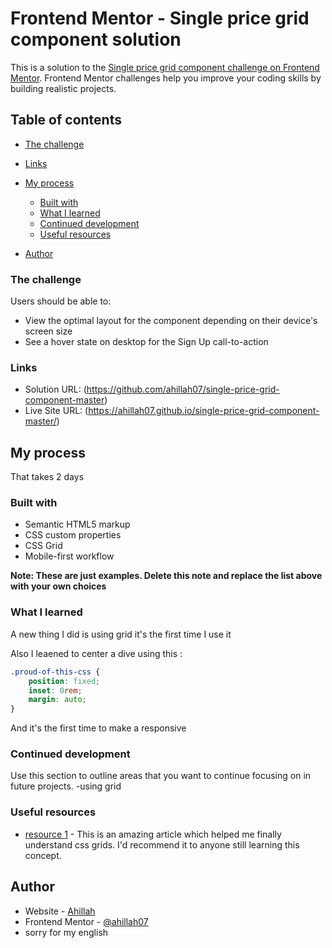 # Frontend Mentor - Single price grid component solution

This is a solution to the [Single price grid component challenge on Frontend Mentor](https://www.frontendmentor.io/challenges/single-price-grid-component-5ce41129d0ff452fec5abbbc). Frontend Mentor challenges help you improve your coding skills by building realistic projects. 

## Table of contents
  - [The challenge](#the-challenge)

  - [Links](#links)
- [My process](#my-process)
  - [Built with](#built-with)
  - [What I learned](#what-i-learned)
  - [Continued development](#continued-development)
  - [Useful resources](#useful-resources)
- [Author](#author)



### The challenge

Users should be able to:

- View the optimal layout for the component depending on their device's screen size
- See a hover state on desktop for the Sign Up call-to-action

### Links

- Solution URL: (https://github.com/ahillah07/single-price-grid-component-master)
- Live Site URL: (https://ahillah07.github.io/single-price-grid-component-master/)

## My process
That takes 2 days
### Built with

- Semantic HTML5 markup
- CSS custom properties
- CSS Grid
- Mobile-first workflow


**Note: These are just examples. Delete this note and replace the list above with your own choices**

### What I learned

A new thing I did is using grid 
it's the first time I use it

Also I leaened to center a dive using this :
```css
.proud-of-this-css {
    position: fixed;
    inset: 0rem;
    margin: auto;
}
```
And it's the first time to make a responsive


### Continued development

Use this section to outline areas that you want to continue focusing on in future projects. 
-using grid

### Useful resources

- [resource 1](https://www.w3schools.com/cssref/pr_grid.asp) - This is an amazing article which helped me finally understand css grids. I'd recommend it to anyone still learning this concept.

## Author

- Website - [Ahillah](https://www.your-site.com)
- Frontend Mentor - [@ahillah07](https://www.frontendmentor.io/profile/ahillah07)
- sorry for my english
